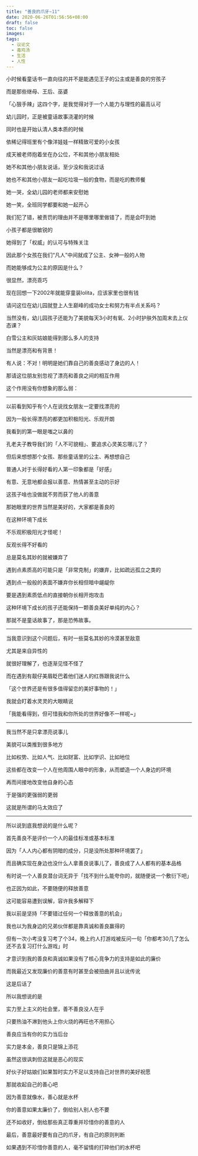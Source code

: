 ```yaml
---
title: "善良的爪牙~11"
date: 2020-06-26T01:56:56+08:00
draft: false
toc: false
images:
tags: 
  - 议论文
  - 毒鸡汤
  - 生活
  - 人性
---
```



小时候看童话书一直向往的并不是能遇见王子的公主或是善良的穷孩子

而是那些继母、王后、巫婆

「心狠手辣」这四个字，是我觉得对于一个人能力与理性的最高认可

幼儿园时，正是被童话故事浇灌的时候

同时也是开始认清人类本质的时候

依稀记得班里有个像洋娃娃一样精致可爱的小女孩

成天被老师抱着坐在办公位，不和其他小朋友相处

她不和其他小朋友说话，至少没和我说过话

她也不和其他小朋友一起吃垃圾一般的食物，而是吃的教师餐

她一哭，全幼儿园的老师都来安慰她

她一笑，全班同学都要和她一起开心

我们犯了错，被责罚的理由并不是哪里哪里做错了，而是会吓到她

小孩子都是很敏锐的

她得到了「权威」的认可与特殊关注

因此那个女孩在我们“凡人”中间就成了公主、女神一般的人物

而她能够成为公主的原因是什么？

很显然，漂亮乖巧

现在回想一下2002年就能穿童装lolita，应该家里也很有钱

请问这位在幼儿园就登上人生巅峰的成功女士和努力有半点关系吗？

当然没有，幼儿园孩子还能为了美貌每天3小时有氧、2小时护肤外加周末去上仪态课？

白雪公主和灰姑娘能得到那么多人的支持

当然是漂亮和有背景！

有人说：不对！明明是她们靠自己的善良感动了身边的人！

那请这位朋友别忽视了漂亮和善良之间的相互作用

这个作用没有你想象的那么弱：

---

以前看到知乎有个人在说找女朋友一定要找漂亮的

因为一般长得漂亮的都更加积极阳光、乐观开朗

我看到的第一眼是嗤之以鼻的

孔老夫子教导我们的「人不可貌相」、要追求心灵美忘哪儿了？

但后来想想那个女孩、那些童话里的公主、再想想自己

普通人对于长得好看的人第一印象都是「好感」

有意、无意地都会报以善意、热情甚至主动的示好

这孩子啥也没做就不劳而获了他人的善意

那她眼里的世界当然是美好的，大家都是善良的

在这种环境下成长

不乐观积极阳光才怪呢！

反观长得不好看的

总是莫名其妙的就被嫌弃了

遇到点素质高的可能只是「非常克制」的嫌弃，比如疏远孤立之类的

遇到点一般般的表面不嫌弃你长相但暗中龌龊你

要是遇到素质低点的直接朝你长相开炮攻击

这种环境下成长的孩子还能保持一颗善良美好单纯的内心？

那就不是童话故事了，那是恐怖故事。

---

当我意识到这个问题后，有时一些莫名其妙的冷漠甚至敌意

尤其是来自异性的

就很好理解了，也逐渐见怪不怪了

而在遇到有靓仔美眉眨巴着他们迷人的红唇跟我说什么

「这个世界还是有很多值得留恋的美好事物的！」

我就会盯着水灵灵的大眼睛说

「我能看得到，但可惜我和你所处的世界好像不一样呢~」

---

我当然不是只拿漂亮说事儿

美貌可以类推到很多地方

比如权势、比如人气、比如财富、比如学识、比如地位

这些都在改变一个人在他周围人眼中的形象，从而塑造一个人身边的环境

再而间接地改变他自身的心态

于是强的更强弱的更弱

这就是所谓的马太效应了

---

所以说到底我想说的是什么呢？

首先善良不是评价一个人的最佳标准或基本标准

因为「人人内心都有阴暗的成分，只是没所处那种环境罢了」

而且确实现在身边也没什么人拿善良说事儿了，善良成了人人都有的基本品格

有时说一个人善良潜台词无异于「找不到什么能夸你的，就随便说一个敷衍下吧」

也正因为如此，不要随便的释放善意

这可能容易遭到误解，容许我多解释下

我以前是坚持「不要错过任何一个释放善意的机会」

我也以为我身边的兄弟伙伴都是靠真诚和善良赢得的

但有一次小考没复习考了个34，晚上约人打游戏被反问一句「你都考30几了怎么还不去复习打什么游戏」时

才意识到我的善良和真诚如果没有了核心竞争力的支持是如此的廉价

而我最近又发现廉价的善意有时甚至会被扭曲并且以讹传讹

这是后话了

所以我想说的是

实力至上主义的社会里，善不善良没人在乎

只要热油不淋到他头上你火烧的再旺也不用担心

善良应当有你的实力当后台

实力是本金，善良只是锦上添花

虽然这很讽刺但这就是恶心的现实

好伙子好姑娘们如果暂时实力不足以支持自己对世界的美好祝愿

那就收起自己的善心吧

因为善意就像水，善心就是水杯

你的善意如果太廉价了，倒给别人别人也不要

还不如收好，倒给那些真正尊重并珍惜你的善意的人

最后，善意最好要有自己的爪牙，有自己的原则判断

如果遇到不珍惜你善意的人，毫不留情的打碎他们的水杯吧